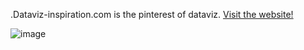 .Dataviz-inspiration.com is the pinterest of dataviz. [Visit the website!](https://www.dataviz-inspiration.com)

![image](https://user-images.githubusercontent.com/10254401/165105039-3803d55d-5f19-4540-ad7b-721cc04af10e.png)
